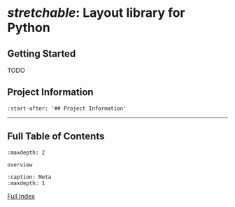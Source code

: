 # *stretchable*: Layout library for Python

## Getting Started

TODO

## Project Information

```{include} ../../README.md
:start-after: '## Project Information'
```

---

## Full Table of Contents

```{toctree}
:maxdepth: 2

overview
```

```{toctree}
:caption: Meta
:maxdepth: 1

```

[Full Index](genindex)
